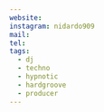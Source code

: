```yaml
---
website: 
instagram: nidardo909
mail: 
tel: 
tags:
  - dj
  - techno
  - hypnotic
  - hardgroove
  - producer
---
```

